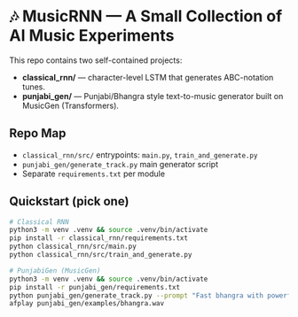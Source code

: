 # 🎶 MusicRNN — A Small Collection of AI Music Experiments

This repo contains two self-contained projects:
- **classical_rnn/** — character-level LSTM that generates ABC-notation tunes.
- **punjabi_gen/** — Punjabi/Bhangra style text-to-music generator built on MusicGen (Transformers).

## Repo Map
- `classical_rnn/src/` entrypoints: `main.py`, `train_and_generate.py`
- `punjabi_gen/generate_track.py` main generator script
- Separate `requirements.txt` per module

## Quickstart (pick one)
```bash
# Classical RNN
python3 -m venv .venv && source .venv/bin/activate
pip install -r classical_rnn/requirements.txt
python classical_rnn/src/main.py
python classical_rnn/src/train_and_generate.py
```
```bash
# PunjabiGen (MusicGen)
python3 -m venv .venv && source .venv/bin/activate
pip install -r punjabi_gen/requirements.txt
python punjabi_gen/generate_track.py --prompt "Fast bhangra with powerful dhol and catchy tumbi, bright synth lead, 132 BPM" --seconds 20 --temp 1.2 --seed 123 --wav_out punjabi_gen/examples/bhangra.wav
afplay punjabi_gen/examples/bhangra.wav
```

